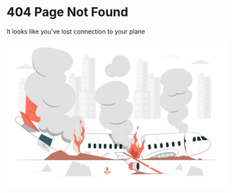 # 404 Page Not Found

It looks like you've lost connection to your plane

![plane crash cartoon](media/images/404.jpg)
